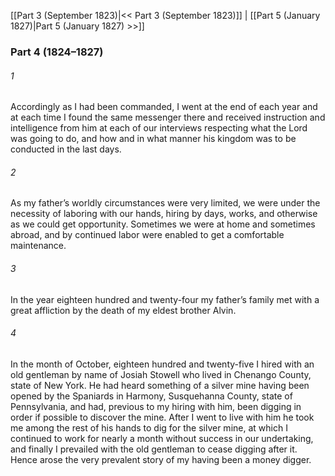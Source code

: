 [[Part 3 (September 1823)|<< Part 3 (September 1823)]]  |  [[Part 5 (January 1827)|Part 5 (January 1827) >>]]

### Part 4 (1824–1827)
###### 1
Accordingly as I had been commanded, I went at the end of each year and at each time I found the same messenger there and received instruction and intelligence from him at each of our interviews respecting what the Lord was going to do, and how and in what manner his kingdom was to be conducted in the last days.

###### 2
As my father’s worldly circumstances were very limited, we were under the necessity of laboring with our hands, hiring by days, works, and otherwise as we could get opportunity. Sometimes we were at home and sometimes abroad, and by continued labor were enabled to get a comfortable maintenance.

###### 3
In the year eighteen hundred and twenty-four my father’s family met with a great affliction by the death of my eldest brother Alvin.

###### 4
In the month of October, eighteen hundred and twenty-five I hired with an old gentleman by name of Josiah Stowell who lived in Chenango County, state of New York. He had heard something of a silver mine having been opened by the Spaniards in Harmony, Susquehanna County, state of Pennsylvania, and had, previous to my hiring with him, been digging in order if possible to discover the mine. After I went to live with him he took me among the rest of his hands to dig for the silver mine, at which I continued to work for nearly a month without success in our undertaking, and finally I prevailed with the old gentleman to cease digging after it. Hence arose the very prevalent story of my having been a money digger.